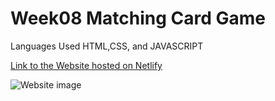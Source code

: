 # Week08 Matching Card Game

Languages Used HTML,CSS, and JAVASCRIPT

[Link to the Website hosted on Netlify](https://pokemongame-app.netlify.app/)

![Website image](https://i.imgur.com/M7wioLn.png)

